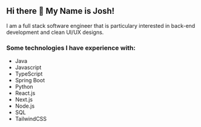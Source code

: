 ## Hi there 👋 My Name is Josh!

I am a full stack software engineer that is particulary interested in back-end development and clean UI/UX designs.



### Some technologies I have experience with:

- Java
- Javascript
- TypeScript
- Spring Boot
- Python
- React.js
- Next.js
- Node.js
- SQL
- TailwindCSS
